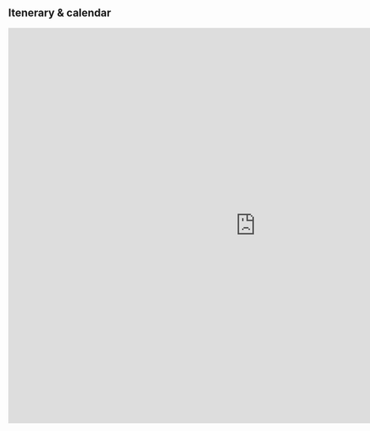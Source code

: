 ## Itenerary & calendar

<iframe src="https://calendar.google.com/calendar/embed?title=Corsia%20Hike&amp;showNav=0&amp;showDate=0&amp;showPrint=0&amp;showCalendars=0&amp;mode=AGENDA&amp;height=800&amp;wkst=2&amp;hl=en_GB&amp;bgcolor=%23FFFFFF&amp;src=asqneh1e8iokk96aag18hdqkek%40group.calendar.google.com&amp;color=%23333333&amp;ctz=Europe%2FMadrid" style="border-width:0" width="1000" height="800" frameborder="0" scrolling="no"></iframe>

